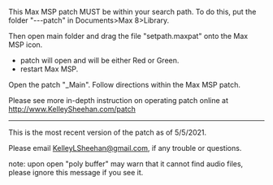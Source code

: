 
This Max MSP patch MUST be within your search path. 
To do this, put the folder "---patch" in Documents>Max 8>Library.

Then open main folder and drag the file "setpath.maxpat" onto the Max MSP icon. 
 - patch will open and will be either Red or Green. 
 - restart Max MSP.


Open the patch "_Main". 
Follow directions within the Max MSP patch.

Please see more in-depth instruction on operating patch online at http://www.KelleySheehan.com/patch

-------------------------------------------------------------------------------
This is the most recent version of the patch as of 5/5/2021.

Please email KelleyLSheehan@gmail.com, if any trouble or questions.





note: upon open "poly buffer" may warn that it cannot find audio files, please ignore this message if you see it.
